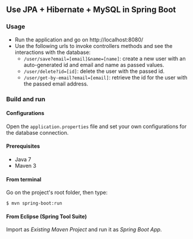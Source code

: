 ## Use JPA + Hibernate + MySQL in Spring Boot

### Usage

- Run the application and go on http://localhost:8080/
- Use the following urls to invoke controllers methods and see the interactions
  with the database:
    * `/user/save?email=[email]&name=[name]`: create a new user with an 
      auto-generated id and email and name as passed values.
    * `/user/delete?id=[id]`: delete the user with the passed id.
    * `/user/get-by-email?email=[email]`: retrieve the id for the user with the
      passed email address.

### Build and run

#### Configurations

Open the `application.properties` file and set your own configurations for the
database connection.

#### Prerequisites

- Java 7
- Maven 3

#### From terminal

Go on the project's root folder, then type:

    $ mvn spring-boot:run

#### From Eclipse (Spring Tool Suite)

Import as *Existing Maven Project* and run it as *Spring Boot App*.
